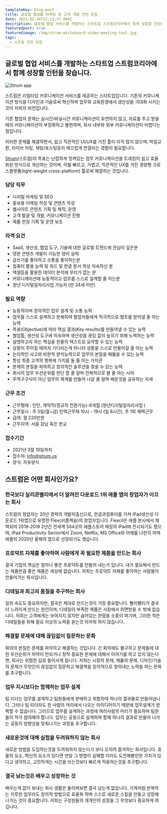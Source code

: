 ```yaml
---
templateKey: blog-post
title: 글로벌 협업툴 마케팅 및 고객 개발 인턴 모집
date: 2021-02-16T12:13:37.894Z
description: 글로벌 협업 서비스를 개발하는 스타트업 스트럼코리아에서 함께 성장할 인턴을 찾습니다.
featuredpost: true
featuredimage: /img/strum-whiteboard-video-meeting-tool.jpg
tags:
  - 스트럼 인턴 모집
---
```

## **글로벌 협업 서비스를 개발하는 스타트업 스트럼코리아에서 함께 성장할 인턴을 찾습니다.**

![Strum app](/img/strum-whiteboard-video-meeting-tool.jpg "Strum app")

스트럼은 리얼타임 커뮤니케이션 서비스를 제공하는 스타트업입니다. 기존의 커뮤니케이션 방식을 디자인과 기술로써 혁신하여 업무와 교육환경에서 생산성을 극대화 시키는 것이 저희의 비전입니다.

기존 협업의 문제는 실시간/비실시간 커뮤니케이션이 유연하지 않고, 자료를 주고 받을때의 커뮤니케이션이 부정확하고 불편하며, 회사 내부와 외부 커뮤니케이션이 어렵다는 점입니다.

이러한 문제를 해결하면서, 쉽고 직관적인 UI/UX를 가진 툴이 아직 많지 않으며, 파일교환, 라이브 미팅, 채팅/포스팅등이 매끄럽게 연결되는 경험이 필요합니다.

[Strum](http://strum.us/)(스트럼)의 목표는 난잡하게 엉켜있는 업무 커뮤니케이션을 트레킹이 쉽고 효율화된 방식으로 개선하는 것이며, 이를 빠르고, 가볍고, 직관적인 UX를 가진 경량형 크로스플랫폼(light-weight cross-platform) 툴로써 해결하는 것입니다.

### 담당 직무

* 디지털 마케팅 및 SEO
* 홍보용 이메일 작성 및 콘텐츠 작성
* 웹사이트 콘텐츠 기획 및 제작, 운영
* 고객 발굴 및 개발, 커뮤니케이션 진행
* 제품 런칭 기획 및 운영 보조

### 자격 요건

* SaaS, 생산성, 협업 도구, 기술에 대한 글로벌 트렌드에 관심이 깊은분
* 영문 콘텐츠 개발이 가능한 영어 실력
* 글쓰기를 좋아하고 소통을 좋아하는분
* 컴퓨터 활용 능력 및 워드 및 한글 문서 작성 익숙하신 분
* 엑셀등을 활용한 데이터 분석에 무리가 없는 분
* 커뮤니케이션에 능동적이고 업무를 스스로 설계할 줄 아는분
* 청년 디지털일자리사업 가능자 (만 34세 미만)

### 필요 역량

* 능동적이며 창의적인 업무 설계 및 소통 능력
* 업무를 스스로 설계하고 분해하여 협업자들에게 적극적으로 협조를 받아낼 줄 아는 능력
* 목표(Objective)에 따라 핵심 결과(Key results)를 만들어낼 수 있는 능력
* 협업툴, 생산성 도구에 익숙하며 생산성을 끊임 없이 높히기 위해 노력하는 능력
* 설명하고자 하는 핵심을 한줄의 텍스트로 요약할 수 있는 능력
* 상황이 주어질 때까지 기다리는게 아니라 상황을 스스로 만들어갈 줄 아는 능력
* 논리적인 사고와 비판적 분석능력으로 업무의 본질을 꿰뚫을 수 있는 능력
* 항상 최종 고객의 행복에 가치를 둘 줄 아는 가치관
* 문제의 본질을 파악하고 창의적인 솔루션을 찾을 수 있는 능력
* 회사의 업무 우선순위를 판단 할 줄 알며 전체적으로 볼 줄 아는 시야
* 주먹구구식이 아닌 업무의 체계를 만들어 나갈 줄 알며 배운것을 공유하는 자세

### 근무 조건

* 근무형태 : 인턴, 계약직(정규직 전환가능)-6개월 (청년디지털일자리사업 )
* 근무일시 : 주 5일(월~금) 탄력근무제 10시 - 19시 (일 8시간), 주 1회 재택근무
* 급여: 월 220만원
* 근무지역: 서울 강남 혹은 판교

### 접수기간

* 2021년 3월 10일까지
* 접수처: [info@strum.us](mailto:info@strum.us)
* 양식: 자유양식

## 스트럼은 **어떤 회사인가요?**

### **한국보다 실리콘밸리에서 더 알려진 다운로드 1위 애플 앱의 창업자가 이끄는 회사**

스트럼의 창업자는 20년 경력의 개발자출신으로, 한글과컴퓨터를 거쳐 iPad생산성 다운로드 1위앱으로 유명한 Flexcil(플렉슬)의 창업자입니다. Flexcil은 애플 본사에서 채택되어 2018-2019 2년간 전세계 504곳의 애플스토어 매장의 iPad에 전시되기도 했으며, iPad Productivity Sector에서 Zoom, Netflix, MS Office와 어깨를 나란히 하며 애플의 2020년 올해의 앱으로 선정되기도 했습니다.

### **프로덕트 자체를 좋아하며 사람에게 꼭 필요한 제품을 만드는 회사**

결국 기업의 핵심은 얼마나 좋은 프로덕트를 만들어 내는가 입니다. 내가 필요해서 만드는 제품만큼 좋은 제품은 세상에 없습니다. 저희는 프로덕트 자체를 좋아하는 사람들이 만들어가는 회사입니다.

### **디테일과 최고의 품질을 추구하는 회사**

일의 속도도 중요하지만, 결국은 제대로 만드는것이 가장 중요합니다. 빨리빨리가 결국 더 느려지게 만드는 원인이며, 디테일이 부족한 제품은 시장에서 외면받을 수 밖에 없습니다. 저희는 고객에게는 보여지지 않지만 숨어있는 한땀을 소중이 여기며, 그러한 작은 디테일들을 위해 필요 이상의 노력을 쏟는것 아까워 하지 않습니다.

### **해결할 문제에 대해 끊임없이 질문하는 문화**

회의의 본질은 문제를 파악하고 해결하는 것입니다. 긴 회의에도 불구하고 문제들에 대한 우선순위가 파악이 안되거나 정작 중요한 문제에 대해서 이야기를 하고 있지 않는다면, 회사는 위험한 길로 들어서게 됩니다. 저희는 시장의 문제, 제품의 문제, 디자인/기술의 문제가 무엇인지 끊임없이 질문하고 해결책을 창의적으로 찾아내는 노력을 하는 문화를 추구합니다.

### **업무 지시보다는 함께하는 업무 설계**

팀 리더는 업무를 설계하고 팀원들에게 분배하고 취합하여 하나의 결과물로 만들어냅니다. 그러나 팀 리더라도 한 사람의 머리에서 나오는 아이디어이기 때문에 업무설계가 완벽할 수 없습니다. 그러므로 업무를 설계하는 과정에 여러사람의 머리가 필요하며 팀원들이 적극 참여해야 합니다. 업무는 공동으로 설계하여 함께 하나의 결과로 만들어 나가는 공동의 방향성을 맞춰나가는 과정을 추구합니다.

### **새로운것에 대해 실험을 두려워하지 않는 회사**

새로운 방법을 도입하는것을 두려워하지 않는다기 보다 오히려 즐겨하는 회사입니다. 효율의 요소, 혁신의 요소가 있다면 만일 그 방법이 실패할 지라도 도전해볼만한 가치가 있다고 생각하고, 고민하게는 시간을 쓰는것보다 빠르게 적용하는것을 추구합니다.

### **결국 남는것은 배우고 성장하는 것**

배우는게 없이 보내는 회사 생활은 돌이켜보면 결국 남는게 없습니다. 기계처럼 반복하는 지루한 업무라도 창의적 방법으로 효율화 하며 스스로 새로운 스킬을 만들고 성장해 나가는 것이 중요합니다. 저희는 구성원들의 개개인의 성장을 그 무엇보다 중요하게 여깁니다.